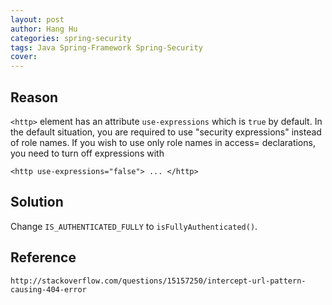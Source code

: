 ```yaml
---
layout: post
author: Hang Hu
categories: spring-security
tags: Java Spring-Framework Spring-Security 
cover: 
---
```


## Reason

`<http>` element has an attribute `use-expressions` which is `true` by default. In the default situation, you are required to use "security expressions" instead of role names. If you wish to use only role names in access= declarations, you need to turn off expressions with

```
<http use-expressions="false"> ... </http>
```

## Solution

Change `IS_AUTHENTICATED_FULLY` to  `isFullyAuthenticated()`.

## Reference

`http://stackoverflow.com/questions/15157250/intercept-url-pattern-causing-404-error`
